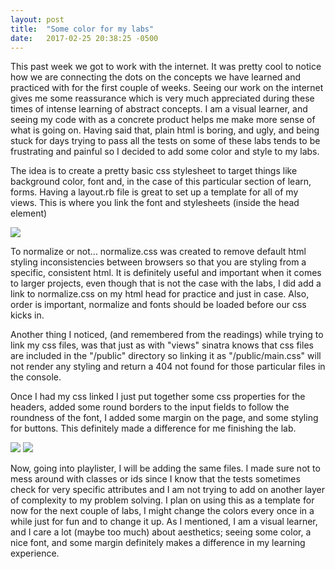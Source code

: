 ```yaml
---
layout: post
title:  "Some color for my labs"
date:   2017-02-25 20:38:25 -0500
---
```



This past week we got to work with the internet. It was pretty cool to notice how we are connecting the dots on the concepts we have learned and practiced with for the first couple of weeks.
Seeing our work on the internet gives me some reassurance which is very much appreciated during these times of intense learning of abstract concepts. I am a visual learner, and seeing my code with as a concrete product helps me make more sense of what is going on. Having said that, plain html is boring, and ugly, and being stuck for days trying to pass all the tests on some of these labs tends to be frustrating and painful so I decided to add some color and style to my labs.

The idea is to create a pretty basic css stylesheet to target things like background color, font and, in the case of this particular section of learn, forms. Having a layout.rb file is great to set up a template for all of my views. This is where you link the font and stylesheets (inside the head element)


![](https://res.cloudinary.com/dletp3dah/image/upload/v1488067827/Screen_Shot_2017-02-25_at_4.46.23_PM_ptwwqz.png)

To normalize or not...
normalize.css was created to remove default html styling inconsistencies between browsers so that you are styling from a specific, consistent html. It is definitely useful and important when it comes to larger projects, even though that is not the case with the labs, I did add a link to normalize.css on my html head for practice and just in case.
Also, order is important, normalize and fonts should be loaded before our css kicks in. 

Another thing I noticed, (and remembered from the readings) while trying to link my css files, was that just as with "views" sinatra knows that css files are included in the "/public" directory so linking it as "/public/main.css" will not render any styling and return a 404 not found for those particular files in the console. 

Once I had my css linked I just put together some css properties for the headers, added some round borders to the input fields to follow the roundness of the font, I added some margin on the page, and some styling for buttons. This definitely made a difference for me finishing the lab. 


![](https://res.cloudinary.com/dletp3dah/image/upload/v1488067591/nocss_pp7mwq.jpg)
![](https://res.cloudinary.com/dletp3dah/image/upload/v1488073662/Screen_Shot_2017-02-25_at_8.46.20_PM_m15vla.png)

Now, going into playlister, I will be adding the same files. I made sure not to mess around with classes or ids since I know that the tests sometimes check for very specific attributes and I am not trying to add on another layer of complexity to my problem solving. I plan on using this as a template for now for the next couple of labs, I might change the colors every once in a while just for fun and to change it up. As I mentioned, I am a visual learner, and I care a lot (maybe too much) about aesthetics; seeing some color, a nice font, and some margin definitely makes a difference in my learning experience. 

